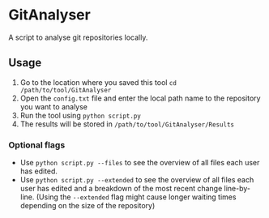 # GitAnalyser
A script to analyse git repositories locally.

## Usage
1. Go to the location where you saved this tool `cd /path/to/tool/GitAnalyser`
2. Open the `config.txt` file and enter the local path name to the repository you want to analyse
3. Run the tool using `python script.py`
4. The results will be stored in `/path/to/tool/GitAnalyser/Results`

### Optional flags
- Use `python script.py --files` to see the overview of all files each user has edited.
- Use `python script.py --extended` to see the overview of all files each user has edited and a breakdown of the most recent change line-by-line.
(Using the `--extended` flag might cause longer waiting times depending on the size of the repository)

